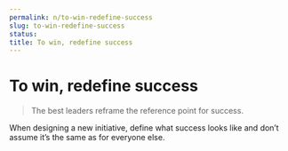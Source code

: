 ```yaml
---
permalink: n/to-win-redefine-success
slug: to-win-redefine-success
status: 
title: To win, redefine success
---
```

# To win, redefine success

> The best leaders reframe the reference point for success.

When designing a new initiative, define what success looks like and don’t assume it’s the same as for everyone else.

